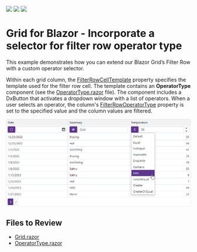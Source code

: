 <!-- default badges list -->
![](https://img.shields.io/endpoint?url=https://codecentral.devexpress.com/api/v1/VersionRange/520108155/23.1.3%2B)
[![](https://img.shields.io/badge/Open_in_DevExpress_Support_Center-FF7200?style=flat-square&logo=DevExpress&logoColor=white)](https://supportcenter.devexpress.com/ticket/details/T1106516)
[![](https://img.shields.io/badge/📖_How_to_use_DevExpress_Examples-e9f6fc?style=flat-square)](https://docs.devexpress.com/GeneralInformation/403183)
<!-- default badges end -->

# Grid for Blazor - Incorporate a selector for filter row operator type

This example demonstrates how you can extend our Blazor Grid’s Filter Row with a custom operator selector.

Within each grid column, the [FilterRowCellTemplate](https://docs.devexpress.com/Blazor/DevExpress.Blazor.DxGridDataColumn.FilterRowCellTemplate) property specifies the template used for the filter row cell. The template contains an **OperatorType** component (see the [OperatorType.razor](./CS/DxGridFilterOperatorSelector/Components/OperatorType.razor) file). The component includes a DxButton that activates a dropdown window with a list of operators. When a user selects an operator, the column's [FilterRowOperatorType](http://docs.devexpress.com/Blazor/DevExpress.Blazor.DxGridDataColumn.FilterRowOperatorType) property is set to the specified value and the column values are filtered.

![Grid with filter](image.png)

## Files to Review

- [Grid.razor](./CS/DxGridFilterOperatorSelector/Pages/Grid.razor)
- [OperatorType.razor](./CS/DxGridFilterOperatorSelector/Components/OperatorType.razor)
